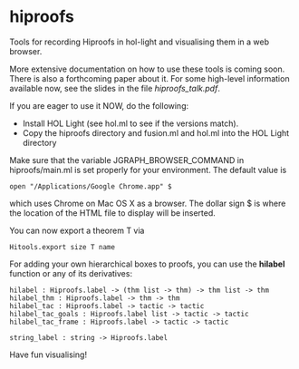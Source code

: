 hiproofs
========

Tools for recording Hiproofs in hol-light and visualising them in a web browser.

More extensive documentation on how to use these tools is coming soon.
There is also a forthcoming paper about it. For some high-level information available now, see the slides in the file *hiproofs_talk.pdf*. 

If you are eager to use it NOW, do the following:

* Install HOL Light (see hol.ml to see if the versions match).
* Copy the hiproofs directory and fusion.ml and hol.ml into the HOL Light directory
  
Make sure that the variable JGRAPH_BROWSER_COMMAND in hiproofs/main.ml is set properly for your environment. The default value is

    open "/Applications/Google Chrome.app" $
    
which uses Chrome on Mac OS X as a browser. The dollar sign $ is where the location of the HTML file to display will be inserted.


You can now export a theorem T via

    Hitools.export size T name
    
For adding your own hierarchical boxes to proofs, you can use the **hilabel** function or any of its derivatives:

    hilabel : Hiproofs.label -> (thm list -> thm) -> thm list -> thm
    hilabel_thm : Hiproofs.label -> thm -> thm
    hilabel_tac : Hiproofs.label -> tactic -> tactic
    hilabel_tac_goals : Hiproofs.label list -> tactic -> tactic
    hilabel_tac_frame : Hiproofs.label -> tactic -> tactic
    
    string_label : string -> Hiproofs.label

Have fun visualising!
